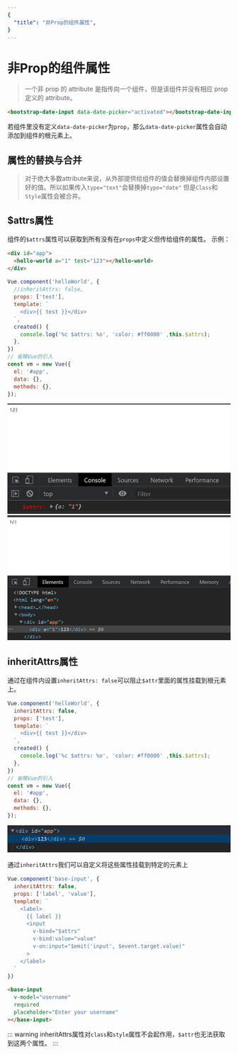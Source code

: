 ```yaml
---
{
  "title": "非Prop的组件属性",
}
---
```


# 非Prop的组件属性

> 一个非 prop 的 attribute 是指传向一个组件，但是该组件并没有相应 prop 定义的 attribute。

```html
<bootstrap-date-input data-date-picker="activated"></bootstrap-date-input>
```

若组件里没有定义`data-date-picker`为`prop`，那么`data-date-picker`属性会自动添加到组件的根元素上。

## 属性的替换与合并

> 对于绝大多数attribute来说，从外部提供给组件的值会替换掉组件内部设置好的值。所以如果传入`type="text"`会替换掉`type="date"`
但是`Class`和`Style`属性会被合并。

## $attrs属性

组件的`$attrs`属性可以获取到所有没有在`props`中定义但传给组件的属性。
示例：

```html
<div id="app">
  <hello-world a="1" test="123"></hello-world>
</div>
```

```javascript
Vue.component('helloWorld', {
  //inheritAttrs: false,
  props: ['test'],
  template: `
    <div>{{ test }}</div>
  `,
  created() {
    console.log('%c $attrs: %o', 'color: #ff0000' ,this.$attrs);
  },
})
// 省略Vue的引入
const vm = new Vue({
  el: '#app',
  data: {},
  methods: {},
});
```

![1](../../../.vuepress/public/Vue/attr_1.png)
![2](../../../.vuepress/public/Vue/attr_2.png)

## inheritAttrs属性

通过在组件内设置`inheritAttrs: false`可以阻止`$attr`里面的属性挂载到根元素上。

```javascript
Vue.component('helloWorld', {
  inheritAttrs: false,
  props: ['test'],
  template: `
    <div>{{ test }}</div>
  `,
  created() {
    console.log('%c $attrs: %o', 'color: #ff0000' ,this.$attrs);
  },
})
// 省略Vue的引入
const vm = new Vue({
  el: '#app',
  data: {},
  methods: {},
});
```

![3](../../../.vuepress/public/Vue/attr_3.png)

通过`inheritAttrs`我们可以自定义将这些属性挂载到特定的元素上

```javascript
Vue.component('base-input', {
  inheritAttrs: false,
  props: ['label', 'value'],
  template: `
    <label>
      {{ label }}
      <input
        v-bind="$attrs"
        v-bind:value="value"
        v-on:input="$emit('input', $event.target.value)"
      >
    </label>
  `
})
```

```html
<base-input
  v-model="username"
  required
  placeholder="Enter your username"
></base-input>
```

::: warning
inheritAttrs属性对`class`和`style`属性不会起作用，`$attr`也无法获取到这两个属性。
:::
